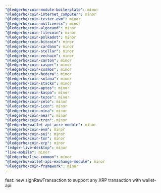 ```yaml
---
"@ledgerhq/coin-module-boilerplate": minor
"@ledgerhq/coin-internet_computer": minor
"@ledgerhq/coin-tester-evm": minor
"@ledgerhq/coin-multiversx": minor
"@ledgerhq/coin-algorand": minor
"@ledgerhq/coin-filecoin": minor
"@ledgerhq/coin-polkadot": minor
"@ledgerhq/coin-bitcoin": minor
"@ledgerhq/coin-cardano": minor
"@ledgerhq/coin-stellar": minor
"@ledgerhq/coin-vechain": minor
"@ledgerhq/coin-canton": minor
"@ledgerhq/coin-casper": minor
"@ledgerhq/coin-cosmos": minor
"@ledgerhq/coin-hedera": minor
"@ledgerhq/coin-solana": minor
"@ledgerhq/coin-stacks": minor
"@ledgerhq/coin-aptos": minor
"@ledgerhq/coin-kaspa": minor
"@ledgerhq/coin-tezos": minor
"@ledgerhq/coin-celo": minor
"@ledgerhq/coin-icon": minor
"@ledgerhq/coin-mina": minor
"@ledgerhq/coin-near": minor
"@ledgerhq/coin-tron": minor
"@ledgerhq/wallet-api-acre-module": minor
"@ledgerhq/coin-evm": minor
"@ledgerhq/coin-sui": minor
"@ledgerhq/coin-ton": minor
"@ledgerhq/coin-xrp": minor
"ledger-live-desktop": minor
"live-mobile": minor
"@ledgerhq/live-common": minor
"@ledgerhq/wallet-api-exchange-module": minor
"@ledgerhq/coin-framework": minor
---
```


feat: new signRawTransaction to support any XRP transaction with wallet-api
